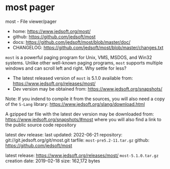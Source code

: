 # most pager

most - File viewer/pager

- home: https://www.jedsoft.org/most/
- github: https://github.com/jedsoft/most
- docs: https://github.com/jedsoft/most/blob/master/doc/
- CHANGELOG: https://github.com/jedsoft/most/blob/master/changes.txt

`most` is a powerful paging program for Unix, VMS, MSDOS, and Win32 systems. Unlike other well-known paging programs, `most` supports multiple windows and can scroll left and right. Why settle for less?


* The latest released version of `most` is 5.1.0 available from:
https://www.jedsoft.org/releases/most/
* Dev version may be obtained from:
https://www.jedsoft.org/snapshots/

Note: If you indend to compile it from the sources, you will also need a copy of the `S-Lang` library:
https://www.jedsoft.org/slang/download.html

A gzipped tar file with the latest dev version may be downloaded from:
https://www.jedsoft.org/snapshots/#most
where you will also find a link to the public source code repository


latest dev release:
  last updated: 2022-06-21
  repository: git://git.jedsoft.org/git/most.git
  tarfile: `most-pre5.2-11.tar.gz`
  github: https://github.com/jedsoft/most


latest release:
https://www.jedsoft.org/releases/most/
  `most-5.1.0.tar.gz`
  creation date: 2019-02-18
  size: 162,172 bytes
